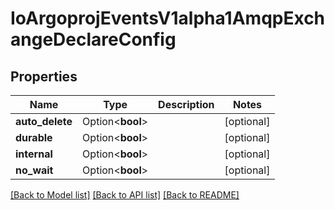 # IoArgoprojEventsV1alpha1AmqpExchangeDeclareConfig

## Properties

Name | Type | Description | Notes
------------ | ------------- | ------------- | -------------
**auto_delete** | Option<**bool**> |  | [optional]
**durable** | Option<**bool**> |  | [optional]
**internal** | Option<**bool**> |  | [optional]
**no_wait** | Option<**bool**> |  | [optional]

[[Back to Model list]](../README.md#documentation-for-models) [[Back to API list]](../README.md#documentation-for-api-endpoints) [[Back to README]](../README.md)


